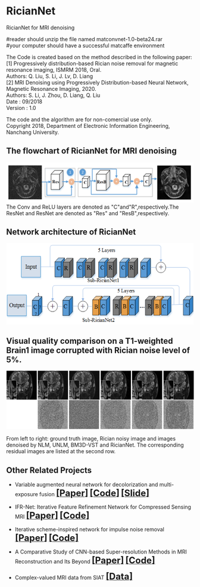 # RicianNet
RicianNet for MRI denoising      

#reader should unzip the file named matconvnet-1.0-beta24.rar  
#your computer should have a successful matcaffe environment

The Code is created based on the method described in the following paper:   
[1] Progressively distribution-based Rician noise removal for magnetic resonance imaging, ISMRM 2018, Oral.     
Authors: Q. Liu, S. Li, J. Lv, D. Liang   
[2] MRI Denoising using Progressively Distribution-based Neural Network, Magnetic Resonance Imaging, 2020.   
Authors: S. Li, J. Zhou, D. Liang, Q. Liu  
Date : 09/2018   
Version : 1.0   

The code and the algorithm are for non-comercial use only.   
Copyright 2018, Department of Electronic Information Engineering, Nanchang University.   




## The flowchart of RicianNet for MRI denoising
![repeat-MDAEP](https://github.com/yqx7150/RicianNet/blob/master/result/The%20schematic%20flowchart%20of%20RicianNet%20model.png)
The Conv and ReLU layers are denoted as "C"and"R",respectively.The ResNet and ResNet are denoted as "Res" and "ResB",respectively.

## Network architecture of RicianNet
![repeat-MDAEP](https://github.com/yqx7150/RicianNet/blob/master/result/Network%20architecture.png)

## Visual quality comparison on a T1-weighted Brain1 image corrupted with Rician noise level of 5%. 
 ![repeat-MDAEP](https://github.com/yqx7150/RicianNet/blob/master/result/Noiselevel5%.png)
    
From left to right: ground truth image, Rician noisy image and images denoised by NLM, UNLM, BM3D-VST and RicianNet. The corresponding residual images are listed at the second row.


## Other Related Projects
  * Variable augmented neural network for decolorization and multi-exposure fusion [<font size=5>**[Paper]**</font>](https://www.sciencedirect.com/science/article/abs/pii/S1566253517305298)   [<font size=5>**[Code]**</font>](https://github.com/yqx7150/DecolorNet_FusionNet_code)   [<font size=5>**[Slide]**</font>](https://github.com/yqx7150/EDAEPRec/tree/master/Slide)
  
  * IFR-Net: Iterative Feature Refinement Network for Compressed Sensing MRI [<font size=5>**[Paper]**</font>](https://ieeexplore.ieee.org/document/8918016)   [<font size=5>**[Code]**</font>](https://github.com/yqx7150/IFR-Net-Code)
    
  * Iterative scheme-inspired network for impulse noise removal [<font size=5>**[Paper]**</font>](https://link.springer.com/article/10.1007/s10044-018-0762-8)   [<font size=5>**[Code]**</font>](https://github.com/yqx7150/IIN-Code)

  * A Comparative Study of CNN-based Super-resolution Methods in MRI Reconstruction and Its Beyond [<font size=5>**[Paper]**</font>](https://sciencedirect.xilesou.top/science/article/abs/pii/S0923596519302358)   [<font size=5>**[Code]**</font>](https://github.com/yqx7150/DCCN)

  * Complex-valued MRI data from SIAT   [<font size=5>**[Data]**</font>](https://github.com/yqx7150/EDAEPRec/tree/master/test_data_31)
